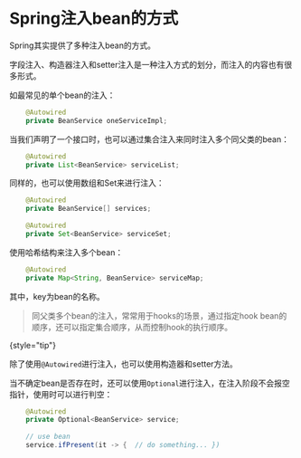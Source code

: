 # Spring注入bean的方式

Spring其实提供了多种注入bean的方式。

字段注入、构造器注入和setter注入是一种注入方式的划分，而注入的内容也有很多形式。

如最常见的单个bean的注入：

```Java
    @Autowired
    private BeanService oneServiceImpl;
```

当我们声明了一个接口时，也可以通过集合注入来同时注入多个同父类的bean：

```Java
    @Autowired
    private List<BeanService> serviceList;
```

同样的，也可以使用数组和Set来进行注入：

```Java
    @Autowired
    private BeanService[] services;
    
    @Autowired
    private Set<BeanService> serviceSet;
```

使用哈希结构来注入多个bean：

```Java
    @Autowired
    private Map<String, BeanService> serviceMap;
```

其中，key为bean的名称。

> 同父类多个bean的注入，常常用于hooks的场景，通过指定hook bean的顺序，还可以指定集合顺序，从而控制hook的执行顺序。

{style="tip"}

除了使用`@Autowired`进行注入，也可以使用构造器和setter方法。

当不确定bean是否存在时，还可以使用`Optional`进行注入，在注入阶段不会报空指针，使用时可以进行判空：

```Java
    @Autowired
    private Optional<BeanService> service;
    
    // use bean
    service.ifPresent(it -> {  // do something... })
```